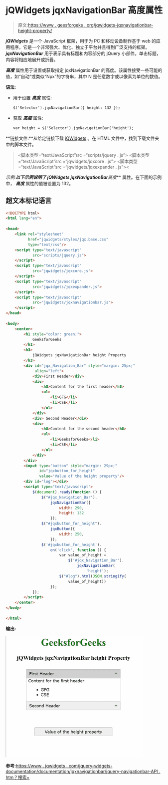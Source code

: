 # jQWidgets jqxNavigationBar 高度属性

> 原文:[https://www . geesforgeks . org/jqwidgets-jqxnavigationbar-height-property/](https://www.geeksforgeeks.org/jqwidgets-jqxnavigationbar-height-property/)

***jQWidgets*** 是一个 JavaScript 框架，用于为 PC 和移动设备制作基于 web 的应用程序。它是一个非常强大、优化、独立于平台并且得到广泛支持的框架。 ***jqxNavigationBar*** 用于表示具有标题和内容部分的 jQuery 小部件。单击标题，内容将相应地展开或折叠。

***高度*** 属性用于设置或获取指定 jqxNavigationBar 的高度。该属性接受一些可能的值，如“自动”或类似“Npx”的字符串，其中 N 是任意数字或以像素为单位的数值。

**语法:**

*   用于设置 ***高度*** 属性:

    ```html
    $('Selector').jqxNavigationBar({ height: 132 });  
    ```

*   获取 ***高度*** 属性:

    ```html
    var height = $('Selector').jqxNavigationBar('height');
    ```

**链接文件:**从给定链接下载 [jQWidgets](https://www.jqwidgets.com/download/) 。在 HTML 文件中，找到下载文件夹中的脚本文件。

> <link rel="”stylesheet”" href="”jqwidgets/styles/jqx.base.css”" type="”text/css”">
> <脚本类型=“text/JavaScript”src =“scripts/jquery . js”></脚本>
> <脚本类型=“text/JavaScript”src =“jqwidgets/jqxcore . js”></脚本>
> <脚本类型=“text/JavaScript”src =“jqwidgets/jqxexpander . js”><

**示例:**以下示例说明了 jQWidgets jqxNavigationBar***高度*** 属性。在下面的示例中， ***高度*** 属性的值被设置为 132。

## 超文本标记语言

```html
<!DOCTYPE html>
<html lang="en">

<head>
    <link rel="stylesheet" 
          href="jqwidgets/styles/jqx.base.css"
          type="text/css"/>
    <script type="text/javascript" 
            src="scripts/jquery.js">
    </script>
    <script type="text/javascript" 
            src="jqwidgets/jqxcore.js">
    </script>
    <script type="text/javascript" 
            src="jqwidgets/jqxexpander.js">
    </script>
    <script type="text/javascript" 
            src="jqwidgets/jqxnavigationbar.js">
    </script>
</head>

<body>
    <center>
        <h1 style="color: green;">
            GeeksforGeeks
        </h1>
        <h3>
            jQWidgets jqxNavigationBar height Property
        </h3>
        <div id="jqx_Navigation_Bar" style="margin: 25px;" 
             align="left">
            <div>First Header</div>
            <div>
                <h8>Content for the first header</h8>
                <ul>
                    <li>GFG</li>
                    <li>CSE</li>
                </ul>
            </div>
            <div> Second Header</div>
            <div>
                <h8>Content for the second header</h8>
                <ul>
                    <li>GeeksforGeeks</li>
                    <li>CSE</li>
                </ul>
            </div>
        </div>
        <input type="button" style="margin: 29px;" 
               id="jqxbutton_for_height" 
               value="Value of the height property"/>
        <div id="log"></div>
        <script type="text/javascript">
            $(document).ready(function () {
                $("#jqx_Navigation_Bar").
                    jqxNavigationBar({
                        width: 290,
                        height: 132
                    });
                $("#jqxbutton_for_height").
                    jqxButton({
                        width: 250,
                    });
                $('#jqxbutton_for_height').
                    on('click', function () {
                        var value_of_height =
                            $('#jqx_Navigation_Bar').
                                jqxNavigationBar(
                                    'height');
                        $("#log").html(JSON.stringify(
                            value_of_height))
                    });
            });
        </script>
    </center>
</body>

</html>
```

**输出:**

![](img/caf3bda862a082c7ee006dddb2bdfe8e.png)

**参考:**[https://www . jqwidgets . com/jquery-widgets-documentation/documentation/jqxnavigationbar/jquery-navigationbar-API . htm？搜索=](https://www.jqwidgets.com/jquery-widgets-documentation/documentation/jqxnavigationbar/jquery-navigationbar-api.htm?search=)